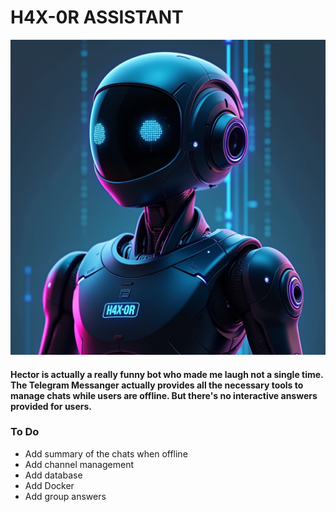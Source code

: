 # H4X-0R ASSISTANT

![H4X-0R Photo](img/H4X0R.png)

#### Hector is actually a really funny bot who made me laugh not a single time. The Telegram Messanger actually provides all the necessary tools to manage chats while users are offline. But there's no interactive answers provided for users.


### To Do
- Add summary of the chats when offline
- Add channel management
- Add database
- Add Docker
- Add group answers